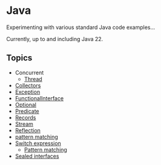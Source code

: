 # Java

Experimenting with various standard Java code examples...

Currently, up to and including Java 22.

## Topics

* Concurrent
  * [Thread](src/main/java/concurrent/ThreadExample.java)
* [Collectors](./src/main/java/collectors/CollectorsExample.java)
* [Exception](./src/main/java/exception/ExceptionExample.java)
* [FunctionalInterface](./src/main/java/functional/FunctionalExample.java)
* [Optional](./src/main/java/optional/OptionalExamples.java)
* [Predicate](./src/main/java/predicate/PredicateExample.java)
* [Records](./src/main/java/records/RecordsExample.java)
* [Stream](./src/main/java/streams/StreamExamples.java)
* [Reflection](./src/main/java/reflection/ReflectionExample.java)
* [pattern matching](./src/main/java/patternmatching/PatternMatchingExample.java)
* [Switch expression](./src/main/java/switchexpr/SwitchExpressionExample.java)
  * [Pattern matching](./src/main/java/switchexpr/patternmatching/PatternMatchingSwitchExample.java)
* [Sealed interfaces](./src/main/java/sealed/SealedClassesExample.java)
